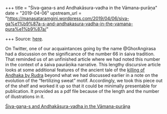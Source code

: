 +++
title = "Śiva-gaṇa-s and Andhakāsura-vadha in the Vāmana-purāṇa"
date = "2019-04-06"
upstream_url = "https://manasataramgini.wordpress.com/2019/04/06/siva-ga%e1%b9%87a-s-and-andhakasura-vadha-in-the-vamana-pura%e1%b9%87a/"

+++
Source: [here](https://manasataramgini.wordpress.com/2019/04/06/siva-ga%e1%b9%87a-s-and-andhakasura-vadha-in-the-vamana-pura%e1%b9%87a/).

On Twitter, one of our acquaintances going by the name @GhorAngirasa had
a discussion on the significance of the number 66 in śaiva tradition.
That reminded us of an unfinished article where we had noted this number
in the context of a śaiva paurāṇika narrative. This lengthy discursive
article looks at some additional features of the ancient tale of the
[killing of Andhaka by
Rudra](https://manasataramgini.wordpress.com/2012/01/21/a-saiddhantika-adaptation-of-the-vastupurusha-narrative/)
beyond what we had discussed earlier in a note on the evolution of the
“fertilizing sweat” motif. Accordingly, we took this piece out of the
shelf and worked it up so that it could be minimally presentable for
publication. It provided as a pdf file because of the length and the
number of illustrations in it.

[Śiva-gaṇa-s and Andhakāsura-vadha in the
Vāmana-purāṇa](https://manasataramgini.files.wordpress.com/2019/04/shiva_gana-s-1.pdf)

